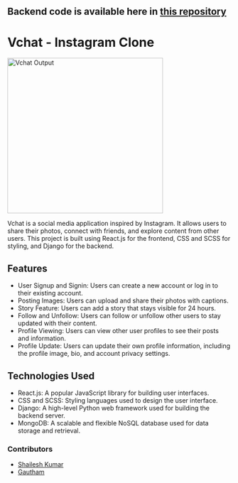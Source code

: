 ## Backend code is available here in [this repository](https://github.com/code-legand/instagram)

# Vchat - Instagram Clone
<img src="https://res.cloudinary.com/dg7etzwks/image/upload/v1683852442/portfolioProjects/wxp6qwy2qw9beyygziog.png" alt="Vchat Output" style="height: 350px; width: auto;" />

Vchat is a social media application inspired by Instagram. It allows users to share their photos, connect with friends, and explore content from other users. This project is built using React.js for the frontend, CSS and SCSS for styling, and Django for the backend.

## Features
- User Signup and Signin: Users can create a new account or log in to their existing account.
- Posting Images: Users can upload and share their photos with captions.
- Story Feature: Users can add a story that stays visible for 24 hours.
- Follow and Unfollow: Users can follow or unfollow other users to stay updated with their content.
- Profile Viewing: Users can view other user profiles to see their posts and information.
- Profile Update: Users can update their own profile information, including the profile image, bio, and account privacy settings.

## Technologies Used
- React.js: A popular JavaScript library for building user interfaces.
- CSS and SCSS: Styling languages used to design the user interface.
- Django: A high-level Python web framework used for building the backend server.
- MongoDB: A scalable and flexible NoSQL database used for data storage and retrieval.

### Contributors
- [Shailesh Kumar](https://github.com/code-legand) 
- [Gautham](https://github.com/Gauthambhandary)
 
